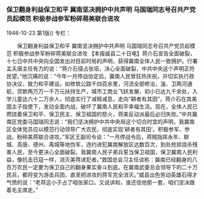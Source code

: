 ### 保卫翻身利益保卫和平  冀南坚决拥护中共声明  马国瑞同志号召共产党员起模范  积极参战参军粉碎蒋美联合进攻

1946-10-23
第1版()
专栏：

　　保卫翻身利益保卫和平
    冀南坚决拥护中共声明
    马国瑞同志号召共产党员起模范
    积极参战参军粉碎蒋美联合进攻
    【本报威县二十日电】蒋介石宣告全面破裂，十七日中共中央向全国发出对目前时局的声明，获得冀南全体人民一致拥护。行署孟夫唐主任有力的说：“蒋介石侵占张垣，决心全面破裂，中共中央这个声明正符民望。”他沉痛的说：“今年一月停战协定后，冀南人民曾狂热庆祝，并切实执行政协决议，致力和平建设。如修筑公路千四百余里，河流全部修治，滏、卫两河通航，贷款两万万一千万元扶持生产，城市工商业飞跃发展，初小已达九千余处，入学儿童达六十二万余人，彻底实行了减租减息，走向“耕者有其田”，蒋介石在其美国主子指使下，发动全面内战，破坏了冀南人民和平幸福生活。现在，全体人民已燃烧着保卫和平、保卫民主、保卫祖国的怒火，蒋美反动派最后必归失败。”中共冀南区党委马国瑞同志说：“我们坚决拥护中共中央局这个切合时宜的声明，我冀南区全体党员应以模范行动领导广大农民，彻底实现‘耕者有其田’。积极参军、参战，粉碎美蒋联合进攻。”军区王副司令谈：“一月停战令后，蒋贼指挥永年、聊城、高唐、德州、禹城等地伪军，违约进犯冀南解放区达数百次，到处抢掠烧杀残害人民，至今更决心全面破裂，我冀南人民子弟兵誓当保卫祖国，保卫冀南人民利益，像抗击日寇一样，消灭美蒋进犯者。”救国总会习主任谈称：冀南已经翻身的八百万农民一定要为保卫自己的翻身果实奋斗到底。在冀南武委总会领导下的二十万民兵，都将变为游击兵团，直至把进攻的蒋军完全消灭。”威县出色劳动英雄石得才气愤的说：“老蒋这小子占了咱张家口，又说讲和，谁还信他那一套，咱们坚决跟着毛主席走。”
